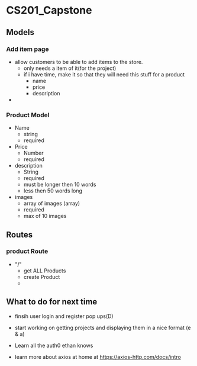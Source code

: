 # CS201_Capstone

## Models

### Add item page

- allow customers to be able to add items to the store.
  - only needs a item of it(for the project)
  - if i have time, make it so that they will need this stuff for a product
    - name
    - price
    - description
-

### Product Model

- Name
  - string
  - required
- Price
  - Number
  - required
- description
  - String
  - required
  - must be longer then 10 words
  - less then 50 words long
- images
  - array of images (array)
  - required
  - max of 10 images

## Routes

### product Route

- "/"
  - get ALL Products
  - create Product
  -

## What to do for next time

- finsih user login and register pop ups(D)
- start working on getting projects and displaying them in a nice format (e & a)
- Learn all the auth0 ethan knows

- learn more about axios at home at https://axios-http.com/docs/intro

